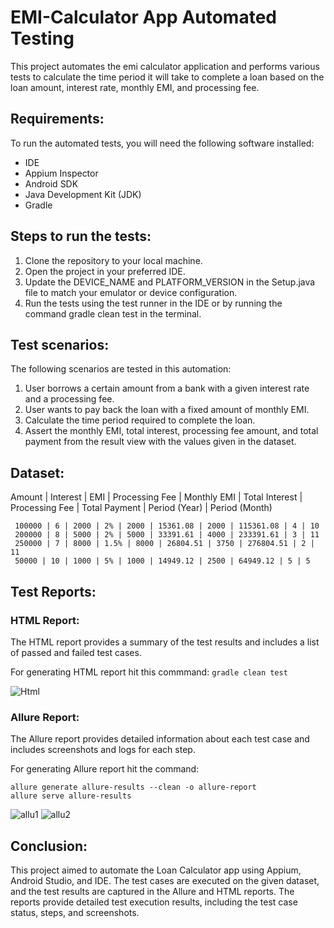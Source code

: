 # EMI-Calculator App Automated Testing
This project automates the emi calculator application and performs various tests to calculate the time period it will take to complete a loan based on the loan amount, interest rate, monthly EMI, and processing fee.

## Requirements:
To run the automated tests, you will need the following software installed:
- IDE
- Appium Inspector
- Android SDK
- Java Development Kit (JDK)
- Gradle

## Steps to run the tests:

1. Clone the repository to your local machine.
2. Open the project in your preferred IDE.
3. Update the DEVICE_NAME and PLATFORM_VERSION in the Setup.java file to match your emulator or device configuration.
4. Run the tests using the test runner in the IDE or by running the command gradle clean test in the terminal.

## Test scenarios:
The following scenarios are tested in this automation:

1. User borrows a certain amount from a bank with a given interest rate and a processing fee.
2. User wants to pay back the loan with a fixed amount of monthly EMI.
3. Calculate the time period required to complete the loan.
4. Assert the monthly EMI, total interest, processing fee amount, and total payment from the result view with the values given in the dataset.

## Dataset:
   
Amount | Interest | EMI | Processing Fee | Monthly EMI | Total Interest | Processing Fee | Total Payment | Period (Year) | Period (Month)
     
     100000 | 6 | 2000 | 2% | 2000 | 15361.08 | 2000 | 115361.08 | 4 | 10
     200000 | 8 | 5000 | 2% | 5000 | 33391.61 | 4000 | 233391.61 | 3 | 11
     250000 | 7 | 8000 | 1.5% | 8000 | 26804.51 | 3750 | 276804.51 | 2 | 11
     50000 | 10 | 1000 | 5% | 1000 | 14949.12 | 2500 | 64949.12 | 5 | 5
   
## Test Reports:
### HTML Report:
The HTML report provides a summary of the test results and includes a list of passed and failed test cases.

For generating HTML report hit this commmand: ```gradle clean test```

![Html](https://user-images.githubusercontent.com/52671754/223355516-70ea7790-8f09-473a-86d7-2bd81a59e6a5.png)


### Allure Report: 
The Allure report provides detailed information about each test case and includes screenshots and logs for each step. 

For generating Allure report hit the command:
 ```
allure generate allure-results --clean -o allure-report
allure serve allure-results
```

![allu1](https://user-images.githubusercontent.com/52671754/223355654-2b2b983d-78d9-446c-9b6d-c489d59764d3.png)
![allu2](https://user-images.githubusercontent.com/52671754/223355668-f5066c6d-b686-423e-b917-82f4d2cf7add.png)

## Conclusion:
This project aimed to automate the Loan Calculator app using Appium, Android Studio, and IDE. The test cases are executed on the given dataset, and the test results are captured in the Allure and HTML reports. The reports provide detailed test execution results, including the test case status, steps, and screenshots.






